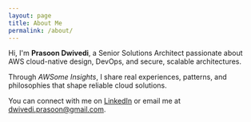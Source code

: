 ```yaml
---
layout: page
title: About Me
permalink: /about/
---
```


Hi, I'm **Prasoon Dwivedi**, a Senior Solutions Architect passionate about AWS cloud-native design, DevOps, and secure, scalable architectures.

Through *AWSome Insights*, I share real experiences, patterns, and philosophies that shape reliable cloud solutions.

You can connect with me on [LinkedIn](https://linkedin.com) or email me at [dwivedi.prasoon@gmail.com](mailto:dwivedi.prasoon@gmail.com).
